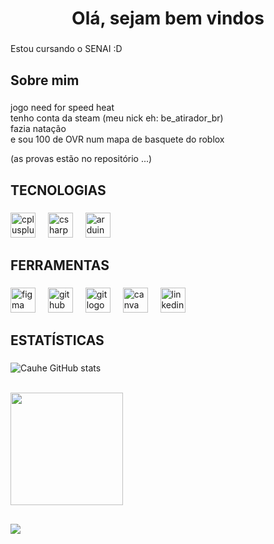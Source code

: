 <h1 align="center">Olá, sejam bem vindos</h1>

###

<p align="left">Estou cursando o SENAI :D</p>

###

<h2 align="left">Sobre mim</h2>

###

<p align="left">jogo need for speed heat<br>tenho conta da steam (meu nick eh: be_atirador_br)<br>fazia natação<br>e sou 100 de OVR num mapa de basquete do roblox</p>(as provas estão no repositório ...)</p>

###

###

<h2 align="left">TECNOLOGIAS</h2>

###

<div align="left">
  <img src="https://cdn.jsdelivr.net/gh/devicons/devicon/icons/cplusplus/cplusplus-original.svg" height="40" alt="cplusplus logo"  />
  <img width="12" />
  <img src="https://cdn.jsdelivr.net/gh/devicons/devicon/icons/csharp/csharp-original.svg" height="40" alt="csharp logo"  />
  <img width="12" />
  <img src="https://cdn.jsdelivr.net/gh/devicons/devicon/icons/arduino/arduino-original.svg" height="40" alt="arduino logo"  />
</div>

###

<h2 align="left">FERRAMENTAS</h2>

###

<div align="left">
  <img src="https://cdn.jsdelivr.net/gh/devicons/devicon/icons/figma/figma-original.svg" height="40" alt="figma logo"  />
  <img width="12" />
  <img src="https://cdn.jsdelivr.net/gh/devicons/devicon/icons/github/github-original.svg" height="40" alt="github logo"  />
  <img width="12" />
  <img src="https://cdn.jsdelivr.net/gh/devicons/devicon/icons/git/git-original.svg" height="40" alt="git logo"  />
  <img width="12" />
  <img src="https://cdn.jsdelivr.net/gh/devicons/devicon/icons/canva/canva-original.svg" height="40" alt="canva logo"  />
  <img width="12" />
  <img src="https://cdn.jsdelivr.net/gh/devicons/devicon/icons/linkedin/linkedin-original.svg" height="40" alt="linkedin logo"  />
</div>

###

<h2 align="left">ESTATÍSTICAS</h2>

###
 ![Cauhe GitHub stats](https://github-readme-stats.vercel.app/api?username=CauheM&theme=dark&show_icons=true)
 <div><br>
    <a href="https://github.com/CauheM">
        <img height="180em"
            src="https://github-readme-stats.vercel.app/api/top-langs/?username=CauheM&layout=compact&langs_count=16&theme=blueberry"
             />
     </a>
</div>

<h2 align="left"></h2>

![](https://media1.giphy.com/media/v1.Y2lkPTc5MGI3NjExeTU1aHdzaTNwazFibWd0cWU4OTQ5Y2ozcWtwcWpzc3V4YXJhbWY3aSZlcD12MV9pbnRlcm5hbF9naWZfYnlfaWQmY3Q9Zw/1R3MJ739pcu3BVsqpN/giphy.gif)
